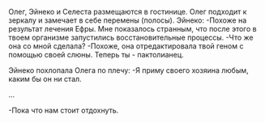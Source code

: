 Олег, Эйнеко и Селеста размещаются в гостинице.
Олег подходит к зеркалу и замечает в себе перемены (полосы).
Эйнеко:
-Похоже на результат лечения Ефры. Мне показалось странным, что после этого в твоем организме запустились восстановительные процессы.
-Что же она со мной сделала?
-Похоже, она отредактировала твой геном с помощью своей слюны. Теперь ты - пактолианец.

Эйнеко похлопала Олега по плечу:
-Я приму своего хозяина любым, каким бы он ни стал.

...

-Пока что нам стоит отдохнуть.